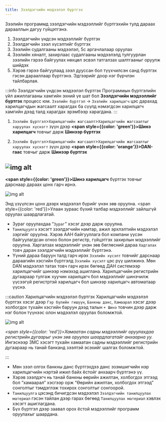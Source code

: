```yaml
---
title: Зээлдэгчийн мэдээлэл бүртгэх
---
```


Зээлийн программд зээлдэгчийн мэдээллийг бүртгэхийн тулд дараах дарааллын дагуу гүйцэтгэнэ.
>
1.	Зээлдэгчийн үндсэн мэдээллийг бүртгэх
2.	Зээлдэгчийн зээл хүсэлтийг бүртгэх
3.	Зээлийн судалгааны мэдээлэл, 5с аргачлалаар оруулах
4.	Зээлийн хяналт, захирлаас судалгааны мэдээлэлд тулгуурлан зээлийн гэрээ байгуулах нөхцөл эсвэл татгалзах  шалтгааныг оруулж шийдэх
5.	Хэрэв гэрээ байгуулаад зээл дууссан бол түүхчилсэн санд бүртгэх гэсэн дарааллаар бүртгэнэ.  Эдгээрийг доор нэг бүрчлэн тайлбарлая.


:::info Зээлдэгчийн үндсэн мэдээлэл бүртгэх
Программын бүртгэлийн үйл ажиллагааны хамгийн эхний үе шат бол **Зээлдэгчийн мэдээллийг бүртгэх** процесс юм.  `Зээлийн бүртгэл` -> `Зээлийн харилцагч` цэс дарахад харилцагчдын жагсаалт харагдах ба сүүлд нэмэгдсэн харилцагч хамгийн дээд талд харагдах эрэмбээр харагдана.
:::

1.	`Зээлийн Бүртгэл`>`Харилцагчийн жагсаалт`>`Харилцагчийн жагсаалтыг харуулах хүснэгт` зүүн дээр **<span style={{color: 'green'}}>Шинэ харилцагч</span>** товчыг дарж **Шинээр бүртгэх**

2.	`Зээлийн Бүртгэл`>` Харилцагчийн жагсаалт `>`Харилцагчийн жагсаалтыг харуулах хүснэгт` зүүн дээр **<span style={{color: 'orange'}}>DAN- гаас</span>** товчыг дарж **Шинээр бүртгэх**

![img alt](/img/image-7.png)
---

**<span style={{color: 'green'}}>Шинэ харилцагч</span>**  бүртгэх товчыг дарснаар дараах цонх гарч ирнэ.

![img alt](/img/image-8.png)

Энд үзүүлсэн цонх дээрх мэдээлэл бүрийг үнэн зөв оруулна. <span style={{color: 'red'}}>Улаан зураас бүхий талбар мэдээллийг зайлшгүй оруулах шаардлагатай. </span>
- Зураг оруулахдаа “`Зураг`” хэсэг дээр дарж  оруулна.
- `Танилцуулга` хэсэгт зээлдэгчийн намтар, ажил эрхлэлтийн мэдээлэл зэргийг оруулна. Хэрэв ААН байгууллага бол компани үүсэн байгуулагдсан огноо болон регистр, гүйцэтгэх захирлын мэдээллийг оруулна. Харгалзах мэдээллийг үнэн зөв бөглөсний дараа `Хадгалах` товч даран зээлдэгчийн мэдээллийг бүртгэнэ. 
- Үүний дараа баруун талд гарч ирэх `Зээлийн хүсэлт` товчийг дарснаар дараагийн хэсгийн бүртгэлд `Зээлийн хүсэлт` цэс рүү шилжинэ. Мөн DAN мэдээлэл татах товч гарч ирэх бөгөөд ДАН системээр харилцагчийг шинээр нэмэхэд ашиглана. Харилцагчийн регистрийн дугаараар тулгаж хуучин харилцагч бол мэдээллийг шинэчилж үүсээгүй регистртэй харилцагч бол шинээр харилцагч автоматаар үүснэ.  

:::caution Харилцагчийн мэдээлэл бүртгэх
Харилцагчийн мэдээлэл бүртгэх хэсэг дээр `Гэр бүлийн гишүүн`, `Банкны данс`, `Хамаарал` хэсэг дээр холбогдох тухайн хэсгийн баруун дээд талын `+ Шинэ` товчин дээр дарж нэг болон түүнээс олон мэдээлэл оруулах боломжтой. 

![img alt](/img/image-11.png)

_<span style={{color: 'red'}}>Хамаатан садны мэдээллийг оруулахдаа регистрийн дугаарыг үнэн зөв оруулах шаардлагатайг анхаарна уу.</span>_  Ингэснээр ЗМС хэсэгт тухайн хамаатан садны мэдээллийг регистрийн дугаараар нь танай банканд зээлтэй эсэхийг шалгах боломжтой. 

:::

- Мөн зээл олгох банкны данс бүртгэхдээ данс эзэмшигчийн нэр харилцагчийн нэртэй ижил байх ёстойг анхаарч бүртгэнэ үү. 
- Хэрэв зээлдэгч нь танай банкны өөрийн ажилтан, холбогдох этгээд бол “хамаарал” хэсгээр орж “Өөрийн ажилтан, холбогдох этгээд” сонголтыг тэмдэглэж тохирох сонголтыг сонгоорой.
- `Танилцуулга`  цэсэнд бичигдсэн мэдээлэл `Зээлдэгчийн танилцуулах материал` гэсэн тайлан дээр гарах бөгөөд `Танилцуулах материал` хэвлэх хэсэгт ашиглагдана.
 - Бүх бүртгэл дээр заавал орох ёстой мэдээллийг программ оруулахыг шаардана.
 
 

